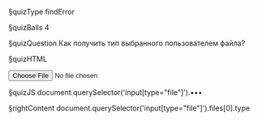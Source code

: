 §quizType
findError

§quizBalls
4

§quizQuestion
Как получить тип выбранного пользователем файла?



§quizHTML
<body>
  <input type="file"/>
</body>


§quizJS
document.querySelector('input[type="file"]').•••



§rightContent
document.querySelector('input[type="file"]').files[0].type
